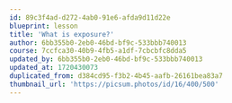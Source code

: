 ```yaml
---
id: 89c3f4ad-d272-4ab0-91e6-afda9d11d22e
blueprint: lesson
title: 'What is exposure?'
author: 6bb355b0-2eb0-46bd-bf9c-533bbb740013
course: 7ccfca30-40b9-4fb5-a1df-7cbcbfc8dda5
updated_by: 6bb355b0-2eb0-46bd-bf9c-533bbb740013
updated_at: 1720430073
duplicated_from: d384cd95-f3b2-4b45-aafb-26161bea83a7
thumbnail_url: 'https://picsum.photos/id/16/400/500'
---
```

